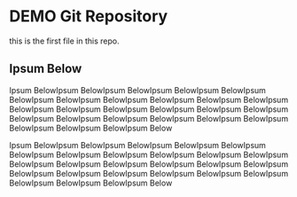 # DEMO Git Repository

this is the first file in this repo.

## Ipsum Below

Ipsum BelowIpsum BelowIpsum BelowIpsum BelowIpsum BelowIpsum BelowIpsum BelowIpsum BelowIpsum BelowIpsum BelowIpsum BelowIpsum BelowIpsum BelowIpsum BelowIpsum BelowIpsum BelowIpsum BelowIpsum BelowIpsum BelowIpsum BelowIpsum BelowIpsum BelowIpsum BelowIpsum BelowIpsum BelowIpsum BelowIpsum Below

Ipsum BelowIpsum BelowIpsum BelowIpsum BelowIpsum BelowIpsum BelowIpsum BelowIpsum BelowIpsum BelowIpsum BelowIpsum BelowIpsum BelowIpsum BelowIpsum BelowIpsum BelowIpsum BelowIpsum BelowIpsum BelowIpsum BelowIpsum BelowIpsum BelowIpsum BelowIpsum BelowIpsum BelowIpsum BelowIpsum BelowIpsum Below